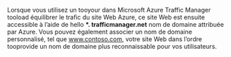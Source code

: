 Lorsque vous utilisez un tooyour dans Microsoft Azure Traffic Manager tooload équilibrer le trafic du site Web Azure, ce site Web est ensuite accessible à l’aide de hello  **\*. trafficmanager.net** nom de domaine attribuée par Azure. Vous pouvez également associer un nom de domaine personnalisé, tel que www.contoso.com, votre site Web dans l’ordre tooprovide un nom de domaine plus reconnaissable pour vos utilisateurs.

